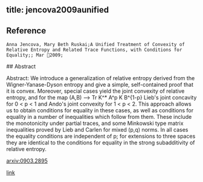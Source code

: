 title: jencova2009aunified
---


## Reference

	Anna Jencova, Mary Beth Ruskai;A Unified Treatment of Convexity of Relative Entropy and Related Trace Functions, with Conditions for Equality;; Mar 2009;

\## Abstract 

Abstract:  We introduce a generalization of relative entropy derived from the
Wigner-Yanase-Dyson entropy and give a simple, self-contained proof that it is
convex. Moreover, special cases yield the joint convexity of relative entropy,
and for the map (A,B) --> Tr K^* A^p K B^{1-p} Lieb's joint concavity for 0 < p
< 1 and Ando's joint convexity for 1 < p < 2. This approach allows us to obtain
conditions for equality in these cases, as well as conditions for equality in a
number of inequalities which follow from them. These include the monotonicity
under partial traces, and some Minkowski type matrix inequalities proved by
Lieb and Carlen for mixed (p,q) norms. In all cases the equality conditions are
independent of p; for extensions to three spaces they are identical to the
conditions for equality in the strong subadditivity of relative entropy.

    

[arxiv:0903.2895](https://arxiv.org/abs/0903.2895)

[link](https://www.worldscientific.com/doi/abs/10.1142/S0129055X10004144)
